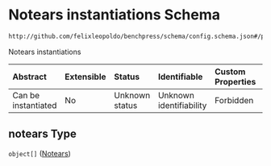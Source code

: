 # Notears instantiations Schema

```txt
http://github.com/felixleopoldo/benchpress/schema/config.schema.json#/properties/resources/properties/structure_learning_algorithms/properties/notears
```

Notears instantiations

| Abstract            | Extensible | Status         | Identifiable            | Custom Properties | Additional Properties | Access Restrictions | Defined In                                                       |
| :------------------ | :--------- | :------------- | :---------------------- | :---------------- | :-------------------- | :------------------ | :--------------------------------------------------------------- |
| Can be instantiated | No         | Unknown status | Unknown identifiability | Forbidden         | Allowed               | none                | [config.schema.json*](config.schema.json "open original schema") |

## notears Type

`object[]` ([Notears](config-definitions-notears.md))
